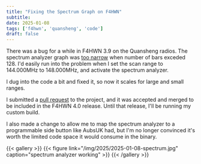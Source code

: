 ```yaml
---
title: "Fixing the Spectrum Graph on F4HWN"
subtitle:
date: 2025-01-08
tags: ['f4hwn', 'quansheng', 'code']
draft: false
---
```


There was a bug for a while
in F4HWN 3.9 on the Quansheng radios.
The spectrum analyzer graph was
[too narrow](https://github.com/armel/uv-k5-firmware-custom/issues/322)
when number of bars exceded 128.
I'd easily run into the problem when I set the scan range
to 144.000MHz to 148.000MHz,
and activate the spectrum analyzer.

I dug into the code a bit and fixed it,
so now it scales for large and small ranges.

I submitted a
[pull request](https://github.com/armel/uv-k5-firmware-custom/pull/352)
to the project, and it was accepted and merged
to be included in the F4HWN 4.0 release.
Until that release, I'll be running my custom build.

I also made a change to allow me to map the spectrum analyzer
to a programmable side button like AubsUK had,
but I'm no longer convinced it's worth
the limited code space it would consume
in the binary.

{{< gallery >}}
{{< figure link="/img/2025/2025-01-08-spectrum.jpg" caption="spectrum analyzer working" >}}
{{< /gallery >}}

<!--more-->
